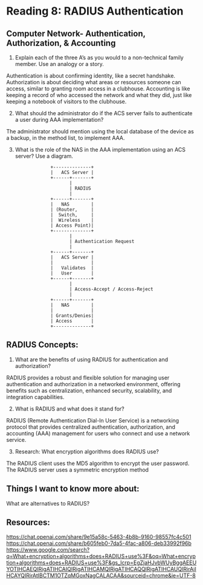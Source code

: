 # Reading 8: RADIUS Authentication

## Computer Network- Authentication, Authorization, & Accounting


1. Explain each of the three A’s as you would to a non-technical family member. Use an analogy or a story.

Authentication is about confirming identity, like a secret handshake.
Authorization is about deciding what areas or resources someone can access, similar to granting room access in a clubhouse.
Accounting is like keeping a record of who accessed the network and what they did, just like keeping a notebook of visitors to the clubhouse.


2. What should the administrator do if the ACS server fails to authenticate a user during AAA implementation?

The administrator should mention using the local database of the device as a backup, in the method list, to implement AAA. 

3. What is the role of the NAS in the AAA implementation using an ACS server? Use a diagram. 

                    +--------------+
                    |   ACS Server |
                    +------+-------+
                           |
                           | RADIUS
                           |
                    +------+-------+
                    |   NAS        |
                    | (Router,     |
                    |  Switch,     |
                    |  Wireless    |
                    | Access Point)|
                    +--------------+
                           |
                           | Authentication Request
                           |
                    +------+-------+
                    |   ACS Server |
                    |              |
                    |   Validates  |
                    |   User       |
                    +------+-------+
                           |
                           | Access-Accept / Access-Reject
                           |
                    +------+-------+
                    |   NAS        |
                    |              |
                    | Grants/Denies|
                    | Access       |
                    +--------------+


## RADIUS Concepts:

1. What are the benefits of using RADIUS for authentication and authorization?

RADIUS provides a robust and flexible solution for managing user authentication and authorization in a networked environment, offering benefits such as centralization, enhanced security, scalability, and integration capabilities.

2. What is RADIUS and what does it stand for?

RADIUS (Remote Authentication Dial-In User Service) is a networking protocol that provides centralized authentication, authorization, and accounting (AAA) management for users who connect and use a network service.

3. Research: What encryption algorithms does RADIUS use?

The RADIUS client uses the MD5 algorithm to encrypt the user password. The RADIUS server uses a symmetric encryption method


## Things I want to know more about:

What are alternatives to RADIUS?

## Resources: 

https://chat.openai.com/share/9e15a58c-5463-4b8b-9160-98557fc4c501
https://chat.openai.com/share/b605feb0-7da5-4fac-a806-deb33992f96b
https://www.google.com/search?q=What+encryption+algorithms+does+RADIUS+use%3F&oq=What+encryption+algorithms+does+RADIUS+use%3F&gs_lcrp=EgZjaHJvbWUyBggAEEUYOTIHCAEQIRigATIHCAIQIRigATIHCAMQIRigATIHCAQQIRigATIHCAUQIRirAjIHCAYQIRirAtIBCTM1OTZqMGoxNagCALACAA&sourceid=chrome&ie=UTF-8
